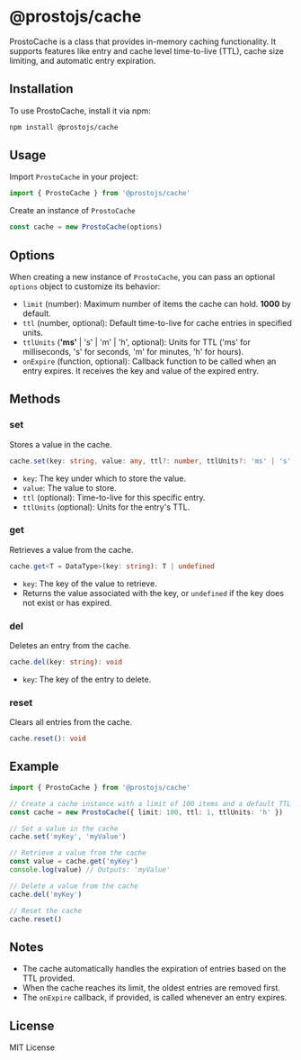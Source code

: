 # @prostojs/cache

ProstoCache is a class that provides in-memory caching functionality.
It supports features like entry and cache level time-to-live (TTL), cache size limiting, and automatic entry expiration.

## Installation

To use ProstoCache, install it via npm:

```bash
npm install @prostojs/cache
```

## Usage

Import `ProstoCache` in your project:

```typescript
import { ProstoCache } from '@prostojs/cache'
```

Create an instance of `ProstoCache`

```typescript
const cache = new ProstoCache(options)
```

## Options

When creating a new instance of `ProstoCache`, you can pass an optional `options` object to customize its behavior:

- `limit` (number): Maximum number of items the cache can hold. **1000** by default.
- `ttl` (number, optional): Default time-to-live for cache entries in specified units.
- `ttlUnits` (**'ms'** | 's' | 'm' | 'h', optional): Units for TTL ('ms' for milliseconds, 's' for seconds, 'm' for minutes, 'h' for hours).
- `onExpire` (function, optional): Callback function to be called when an entry expires. It receives the key and value of the expired entry.

## Methods

### set

Stores a value in the cache.

```typescript
cache.set(key: string, value: any, ttl?: number, ttlUnits?: 'ms' | 's' | 'm' | 'h'): void
```

- `key`: The key under which to store the value.
- `value`: The value to store.
- `ttl` (optional): Time-to-live for this specific entry.
- `ttlUnits` (optional): Units for the entry's TTL.

### get

Retrieves a value from the cache.

```typescript
cache.get<T = DataType>(key: string): T | undefined
```

- `key`: The key of the value to retrieve.
- Returns the value associated with the key, or `undefined` if the key does not exist or has expired.

### del

Deletes an entry from the cache.

```typescript
cache.del(key: string): void
```

- `key`: The key of the entry to delete.

### reset

Clears all entries from the cache.

```typescript
cache.reset(): void
```

## Example

```typescript
import { ProstoCache } from '@prostojs/cache'

// Create a cache instance with a limit of 100 items and a default TTL of 1 hour
const cache = new ProstoCache({ limit: 100, ttl: 1, ttlUnits: 'h' })

// Set a value in the cache
cache.set('myKey', 'myValue')

// Retrieve a value from the cache
const value = cache.get('myKey')
console.log(value) // Outputs: 'myValue'

// Delete a value from the cache
cache.del('myKey')

// Reset the cache
cache.reset()
```

## Notes

- The cache automatically handles the expiration of entries based on the TTL provided.
- When the cache reaches its limit, the oldest entries are removed first.
- The `onExpire` callback, if provided, is called whenever an entry expires.

## License

MIT License
